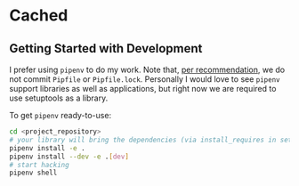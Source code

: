 # Cached

## Getting Started with Development

I prefer using `pipenv` to do my work. Note that, [per recommendation](https://github.com/pypa/pipenv/issues/1911), we do not commit `Pipfile` or `Pipfile.lock`. Personally I would love to see `pipenv` support libraries as well as applications, but right now we are required to use setuptools as a library.

To get `pipenv` ready-to-use:
```sh
cd <project_repository>
# your library will bring the dependencies (via install_requires in setup.py)
pipenv install -e .
pipenv install --dev -e .[dev]
# start hacking
pipenv shell
```
